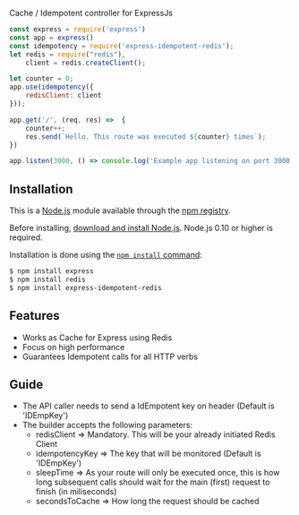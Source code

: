 Cache / Idempotent controller for ExpressJs
  
```js
const express = require('express')
const app = express() 
const idempotency = require('express-idempotent-redis');
let redis = require("redis"),
    client = redis.createClient();

let counter = 0;
app.use(idempotency({
    redisClient: client
}));

app.get('/', (req, res) =>  {
    counter++;
    res.send(`Hello. This route was executed ${counter} times`);
})

app.listen(3000, () => console.log('Example app listening on port 3000!'))
```

## Installation

This is a [Node.js](https://nodejs.org/en/) module available through the
[npm registry](https://www.npmjs.com/).

Before installing, [download and install Node.js](https://nodejs.org/en/download/).
Node.js 0.10 or higher is required.

Installation is done using the
[`npm install` command](https://docs.npmjs.com/getting-started/installing-npm-packages-locally):

```bash
$ npm install express
$ npm install redis
$ npm install express-idempotent-redis 
```

## Features

  * Works as Cache for Express using Redis
  * Focus on high performance
  * Guarantees Idempotent calls for all HTTP verbs

## Guide

  * The API caller needs to send a IdEmpotent key on header (Default is 'IDEmpKey')
  * The builder accepts the following parameters:
    - redisClient => Mandatory. This will be your already initiated Redis Client
    - idempotencyKey => The key that will be monitored (Default is 'IDEmpKey')
    - sleepTime => As your route will only be executed once, this is how long subsequent calls should wait for the main (first) request to finish (in miliseconds)
    - secondsToCache => How long the request should be cached


[npm-url]: https://www.npmjs.com/package/express-idempotent-redis
[downloads-url]: https://npmjs.org/package/express-idempotent-redis